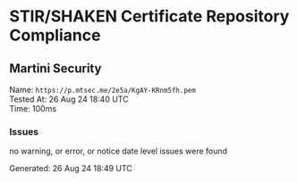 # STIR/SHAKEN Certificate Repository Compliance

## Martini Security

Name: `https://p.mtsec.me/2e5a/KgAY-KRnm5fh.pem`\
Tested At: 26 Aug 24 18:40 UTC\
Time: 100ms

### Issues

no warning, or error, or notice date level issues were found

Generated: 26 Aug 24 18:49 UTC